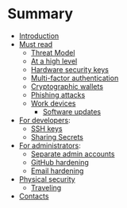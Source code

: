 # Summary

- [Introduction](./introduction.md)
- [Must read](./must_read.md)
  - [Threat Model](./threat_model.md)
  - [At a high level](./high_level.md)
  - [Hardware security keys](./hardware_security_keys.md)
  - [Multi-factor authentication](./mfa.md)
  - [Cryptographic wallets](./cryptographic_wallets.md)
  - [Phishing attacks](./phishing.md)
  - [Work devices](./work_devices.md)
    - [Software updates](./software_updates.md)
- [For developers](./devs.md):
  - [SSH keys](./ssh_keys.md)
  - [Sharing Secrets](./sharing_secrets.md)
- [For administrators](./admins.md):
  - [Separate admin accounts](./separate_admin_accounts.md)
  - [GitHub hardening](./github.md)
  - [Email hardening](./email.md)
- [Physical security](./physical_security.md)
  - [Traveling](./traveling.md)
- [Contacts](contacts.md)
